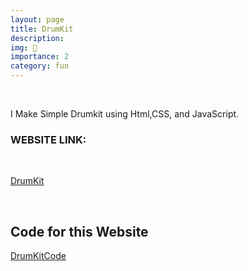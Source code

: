 ```yaml
---
layout: page
title: DrumKit
description: 
img: 🍵
importance: 2
category: fun
---
```

<br>

I Make Simple Drumkit using Html,CSS, and JavaScript.
<br>

### WEBSITE LINK:

<br>

[DrumKit](https://awwais.me/DrumKit.github.io)

<br>

## Code for this Website

[DrumKitCode](https://github.com/awwais/DrumKit.github.io)
